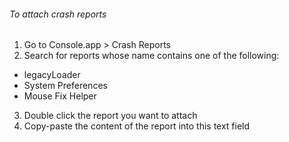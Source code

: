 ###### To attach crash reports
1. Go to Console.app > Crash Reports
2. Search for reports whose name contains one of the following:
  - legacyLoader
  - System Preferences 
  - Mouse Fix Helper 
3. Double click the report you want to attach
4. Copy-paste the content of the report into this text field 
